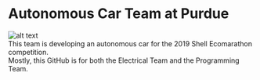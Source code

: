# Autonomous Car Team at Purdue
![alt text](http://purdueautonomous.com/wp-content/uploads/2018/04/cropped-ACTLogoRendition5-1.png "PACT Logo")  
This team is developing an autonomous car for the 2019 Shell Ecomarathon competition.  
Mostly, this GitHub is for both the Electrical Team and the Programming Team.  
